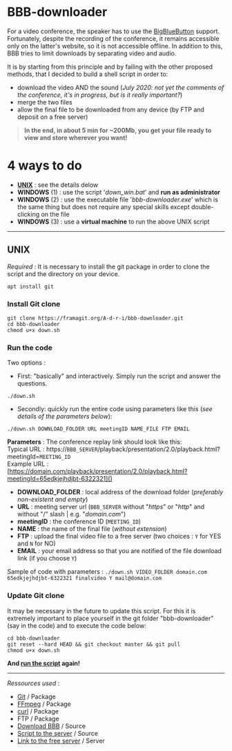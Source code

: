 # BBB-downloader

For a video conference, the speaker has to use the [BigBlueButton](https://github.com/bigbluebutton) support. Fortunately, despite the recording of the conference, it remains accessible only on the latter's website, so it is not accessible offline. In addition to this, BBB tries to limit downloads by separating video and audio.

It is by starting from this principle and by failing with the other proposed methods, that I decided to build a shell script in order to:
- download the video AND the sound (*July 2020: not yet the comments of the conference, it's in progress, but is it really important?*)
- merge the two files
- allow the final file to be downloaded from any device (by FTP and deposit on a free server)

> **In the end, in about 5 min for ~200Mb, you get your file ready to view and store wherever you want!**

# 4 ways to do
- **[UNIX](#unix)** : see the details delow
- **WINDOWS** (1) : use the script '*down_win.bat*' and **run as administrator**
- **WINDOWS** (2) : use the executable file '*bbb-downloader.exe*' which is the same thing but does not require any special skills except double-clicking on the file
- **WINDOWS** (3) : use a **virtual machine** to run the above UNIX script

---
## UNIX
*Required* :
It is necessary to install the git package in order to clone the script and the directory on your device.
```{bash}
apt install git
```

### Install Git clone
```{bash}
git clone https://framagit.org/A-d-r-i/bbb-downloader.git
cd bbb-downloader
chmod u+x down.sh
```
### Run the code
Two options :
- First: "basically" and interactively. Simply run the script and answer the questions.
```{bash}
./down.sh
```
- Secondly: quickly run the entire code using parameters like this (*see details of the parameters below*):
```{bash}
./down.sh DOWNLOAD_FOLDER URL meetingID NAME_FILE FTP EMAIL
```
**Parameters** :
The conference replay link should look like this:  
    Typical URL : https://`BBB_SERVER`/playback/presentation/2.0/playback.html?meetingId=`MEETING_ID`  
    Example URL : [https://domain.com/playback/presentation/2.0/playback.html?meetingId=65edkjejhdjbt-6322321]()


* **DOWNLOAD_FOLDER** : local address of the download folder (*preferably non-existent and empty*)
* **URL** : meeting server url (`BBB_SERVER` without "*https*" or "*http*" and without "/" slash | e.g. "*domain.com*")
* **meetingID** : the conference ID (`MEETING_ID`)
* **NAME** : the name of the final file (*without extension*)
* **FTP** : upload the final video file to a free server (two choices : `Y` for YES and `N` for NO)
* **EMAIL** : your email address so that you are notified of the file download link (if you choose `Y`)

Sample of code with parameters : `./down.sh VIDEO_FOLDER domain.com 65edkjejhdjbt-6322321 finalvideo Y mail@domain.com`

### Update Git clone
It may be necessary in the future to update this script. For this it is extremely important to place yourself in the git folder "bbb-downloader" (say in the code) and to execute the code below:
```{bash}
cd bbb-downloader
git reset --hard HEAD && git checkout master && git pull
chmod u+x down.sh 
```
**And [run the script](#run-the-code) again!**

---

*Ressources used* :
- [Git](https://github.com/git/git) / Package
- [FFmpeg](https://github.com/FFmpeg/FFmpeg) / Package
- [curl](https://github.com/curl/curl) / Package
- FTP / Package
- [Download BBB](http://dashohoxha.fs.al/download-bbb-presentation/) / Source
- [Script to the server](https://forum.ubuntu-fr.org/viewtopic.php?id=120246) / Source
- [Link to the free server](http://dl.free.fr) / Server
